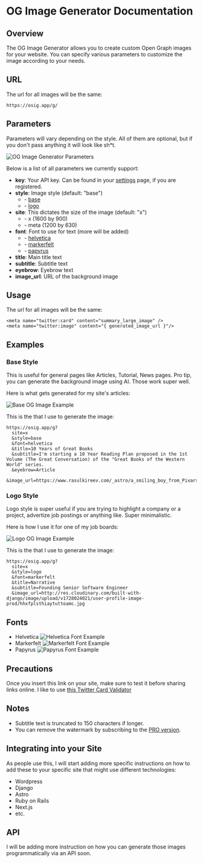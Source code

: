 # OG Image Generator Documentation

## Overview

The OG Image Generator allows you to create custom Open Graph images for your website. You can specify various parameters to customize the image according to your needs.

## URL

The url for all images will be the same:

`https://osig.app/g/`

## Parameters

Parameters will vary depending on the style. All of them are optional, but if you don't pass anything it will look like sh\*t.

![OG Image Generator Parameters](https://osig.app/static/vendors/images/no-params-example.0b515a8143fb.png)

Below is a list of all parameters we currently support:

*   **key**: Your API key. Can be found in your [settings](/settings) page, if you are registered.
*   **style**: Image style (default: "base")
    *   \- [base](#base)
    *   \- [logo](#logo)
*   **site**: This dictates the size of the image (default: "x")
    *   \- x (1600 by 900)
    *   \- meta (1200 by 630)
*   **font**: Font to use for text (more will be added)
    *   \- [helvetica](#Helvetica)
    *   \- [markerfelt](#Markerfelt)
    *   \- [papyrus](#Papyrus)
*   **title**: Main title text
*   **subtitle**: Subtitle text
*   **eyebrow**: Eyebrow text
*   **image\_url**: URL of the background image

## Usage

The url for all images will be the same:

```
<meta name="twitter:card" content="summary_large_image" />
<meta name="twitter:image" content="{ generated_image_url }"/>
```

## Examples

### Base Style

This is useful for general pages like Articles, Tutorial, News pages. Pro tip, you can generate the background image using AI. Those work super well.

Here is what gets generated for my site's articles:

![Base OG Image Example](https://osig.app/static/vendors/images/base-example.73fce7ac82c5.png)

This is the that I use to generate the image:

```
https://osig.app/g?
  site=x
  &style=base
  &font=helvetica
  &title=10 Years of Great Books
  &subtitle=I'm starting a 10 Year Reading Plan proposed in the 1st Volume (The Great Conversation) of the "Great Books of the Western World" series.
  &eyebrow=Article
  &image_url=https://www.rasulkireev.com/_astro/a_smiling_boy_from_Pixars_Coco.DrP3G0Ol.png
```

### Logo Style

Logo style is super useful if you are trying to highlight a company or a project, advertize job postings or anything like. Super minimalistic.

Here is how I use it for one of my job boards:

![Logo OG Image Example](https://osig.app/static/vendors/images/logo-example.818309c1b90d.png)

This is the that I use to generate the image:

```
https://osig.app/g?
  site=x
  &style=logo
  &font=markerfelt
  &title=Narrative
  &subtitle=Founding Senior Software Engineer
  &image_url=http://res.cloudinary.com/built-with-django/image/upload/v1728024021/user-profile-image-prod/hhxfplsthiaytuttoamc.jpg
```

## Fonts

*   Helvetica ![Helvetica Font Example](https://osig.app/static/vendors/images/helvetica-example.9d748f0e4cd3.png)
*   Markerfelt ![Markerfelt Font Example](https://osig.app/static/vendors/images/markerfelt-example.f0edc54d9ba4.png)
*   Papyrus ![Papyrus Font Example](https://osig.app/static/vendors/images/papyrus-example.03867e8bc712.png)

## Precautions

Once you insert this link on your site, make sure to test it before sharing links online. I like to use [this Twitter Card Validator](https://threadcreator.com/tools/twitter-card-validator)

## Notes

*   Subtitle text is truncated to 150 characters if longer.
*   You can remove the watermark by subscribing to the [PRO version](/pricing).

## Integrating into your Site

As people use this, I will start adding more specific instructions on how to add these to your specific site that might use different technologies:

*   Wordpress
*   Django
*   Astro
*   Ruby on Rails
*   Next.js
*   etc.

## API

I will be adding more instruction on how you can generate those images programmatically via an API soon.
